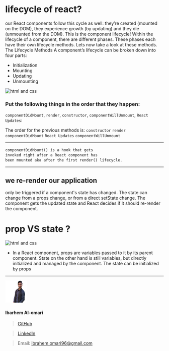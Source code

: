 # lifecycle of react?
our React components follow this cycle as well: they’re created (mounted on the DOM), they experience growth (by updating) and they die (unmounted from the DOM). This is the component lifecycle! Within the lifecycle of a component, there are different phases. These phases each have their own lifecycle methods. Lets now take a look at these methods. The Lifecycle Methods A component’s lifecycle can be broken down into four parts:

* Initialization
* Mounting
* Updating
* Unmounting

![ html and css](https://www.tutomena.com/static/738b3cb912d2783835719b09be62552c/861bd/reactjs-lifecycle-methods-diagram.png)


### Put the following things in the order that they happen:
 `componentDidMount`, `render`, `constructor`, `componentWillUnmount`, `React Updates`:
 
The order for the previous methods is:
`constructor`
`render`
`componentDidMount`
`React Updates`
`componentWillUnmount`

---

```
componentDidMount() is a hook that gets 
invoked right after a React component has 
been mounted aka after the first render() lifecycle.
```

---

##  we re-render our application 
only be triggered if a component's state has changed. The state can change from a props change, or from a direct setState change. The component gets the updated  state and React decides if it should re-render the component.

# prop VS state ?

![ html and css](https://i.ytimg.com/vi/aLmwln09Tbs/maxresdefault.jpg)

- In a React component, props are variables passed to it by its parent component. State on the other hand is still variables, but directly initialized and managed by the component. The state can be initialized by props
----
![](ibrahem.png) 
#### **Ibarhem Al-omari**
> [GitHub](https://github.com/ibrahemomari)

>[LinkedIn](https://www.linkedin.com/in/ibrahem-omari-5967a5198/)

> Email: ibrahem.omari96@gmail.com
